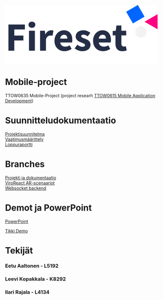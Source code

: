 <img src="./Documentation/Images/logo.png" width="500">


# Mobile-project

TTOW0635 Mobile-Project (project researh [TTOW0615 Mobile Application Development](https://gitlab.labranet.jamk.fi/L5192/mobile-research))

# Suunnitteludokumentaatio

[Projektisuunnitelma](Documentation/Projektisuunnitelma.md)  
[Vaatimusmäärittely](Documentation/Vaatimusmaarittely.md)  
[Loppuraportti](Documentation/Loppuraportti.md)

# Branches

[Projekti ja dokumentaatio](https://gitlab.labranet.jamk.fi/L5192/mobile-project/tree/master)  
[ViroReact AR-scenaariot](https://gitlab.labranet.jamk.fi/L5192/mobile-project/tree/fireset)  
[Websocket backend](https://gitlab.labranet.jamk.fi/L5192/mobile-project/tree/websocket)  

# Demot ja PowerPoint

[PowerPoint](https://jamkstudent-my.sharepoint.com/:p:/g/personal/l4134_student_jamk_fi/Ee7RqzFXUVxJsvJ8GMZ0x9UBk8vpPv42RbX_GFweN22ZeQ?e=6Y5yFY)

[Tikki Demo](https://youtu.be/uxtwerF-hBI)

# Tekijät

### Eetu Aaltonen - L5192

### Leevi Kopakkala - K8292

### Ilari Rajala - L4134
